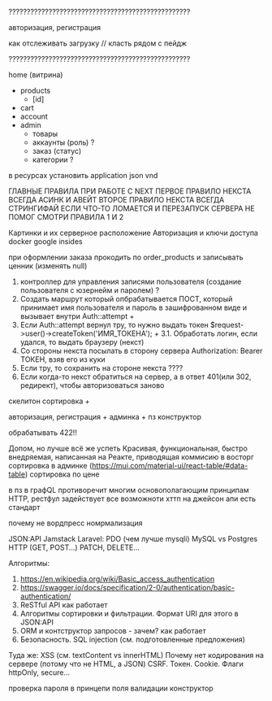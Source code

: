 ??????????????????????????????????????????????????

авторизация, регистрация

как отслеживать загрузку // класть рядом с пейдж

??????????????????????????????????????????????????

home (витрина)

-   products
    -   [id]
-   cart
-   account
-   admin
    -   товары
    -   аккаунты (роль) ?
    -   заказ (статус)
    -   категории ?

в ресурсах установить application json vnd

ГЛАВНЫЕ ПРАВИЛА ПРИ РАБОТЕ С NEXT
ПЕРВОЕ ПРАВИЛО НЕКСТА ВСЕГДА АСИНК И АВЕЙТ
ВТОРОЕ ПРАВИЛО НЕКСТА ВСЕГДА СТРИНГИФАЙ
ЕСЛИ ЧТО-ТО ЛОМАЕТСЯ И ПЕРЕЗАПУСК СЕРВЕРА НЕ ПОМОГ СМОТРИ ПРАВИЛА 1 И 2

Картинки и их серверное расположение
Авторизация и ключи доступа
docker google insides

при оформлении заказа прокодить по order_products и записывать ценник (изменять null)

1. контроллер для управления записями пользователя (создание пользователя с юзернейм и паролем) ?
2. Создать маршрут который опбрабатывается ПОСТ, который принимает имя пользователя и пароль в зашифрованном виде и вызывает внутри Auth::attempt +
3. Если Auth::attempt вернул тру, то нужно выдать токен $request->user()->createToken('ИМЯ_ТОКЕНА'); +
   3.1. Обработать логин, если удался, то выдать браузеру (некст)
4. Со стороны некста посылать в сторону сервера Authorization: Bearer ТОКЕН, взяв его из куки
5. Если тру, то сохранить на стороне некста ????
6. Если когда-то некст обратиться на сервер, а в ответ 401(или 302, редирект), чтобы авторизоваться заново

скелитон
сортировка +

авторизация, регистрация +
админка +
пз
конструктор

обрабатывать 422!!

Допом, но лучше всё же успеть
Красивая, функциональная, быстро внедряемая, написанная на Реакте, приводящая коммисию в восторг сортировка в админке (https://mui.com/material-ui/react-table/#data-table)
сортировка по цене

в пз
в графQL противоречит многим основополагающим принципам HTTP, рестфул задействует все возможноти хттп
на джейсон апи есть стандарт

почему не вордпресс
номрмализация

JSON:API
Jamstack
Laravel: PDO (чем лучше mysqli)
MySQL vs Postgres
HTTP (GET, POST...) PATCH, DELETE...

Алгоритмы:

1. https://en.wikipedia.org/wiki/Basic_access_authentication
2. https://swagger.io/docs/specification/2-0/authentication/basic-authentication/
3. ReSTful API как работает
4. Алгоритмы сортировки и фильтрации. Формат URI для этого в JSON:API
5. ORM и контструктор запросов - зачем? как работает
6. Безопасность. SQL injection (см. подготовленные предложения)

Туда же: XSS (см. textContent vs innerHTML)
Почему нет кодирования на сервере (потому что не HTML, а JSON)
CSRF. Токен.
Cookie. Флаги httpOnly, secure...

проверка пароля
в принцепи поля валидации
конструктор
